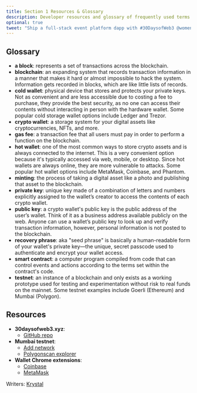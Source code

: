 ```yaml
---
title: Section 1 Resources & Glossary
description: Developer resources and glossary of frequently used terms from section 1.
optional: true
tweet: "Ship a full-stack event platform dapp with #30DaysofWeb3 @womenbuildweb3 🎫"
---
```


## Glossary

- **a block**: represents a set of transactions across the blockchain.
- **blockchain**: an expanding system that records transaction information in a manner that makes it hard or almost impossible to hack the system. Information gets recorded in blocks, which are like little lists of records.
- **cold wallet**: physical device that stores and protects your private keys. Not as convenient and are less accessible due to costing a fee to purchase, they provide the best security, as no one can access their contents without interacting in person with the hardware wallet. Some popular cold storage wallet options include Ledger and Trezor.
- **crypto wallet**: a storage system for your digital assets like cryptocurrencies, NFTs, and more.
- **gas fee**: a transaction fee that all users must pay in order to perform a function on the blockchain.
- **hot wallet**: one of the most common ways to store crypto assets and is always connected to the internet. This is a very convenient option because it's typically accessed via web, mobile, or desktop. Since hot wallets are always online, they are more vulnerable to attacks. Some popular hot wallet options include MetaMask, Coinbase, and Phantom. 
- **minting**: the process of taking a digital asset like a photo and publishing that asset to the blockchain.
- **private key**: unique key made of a combination of letters and numbers explicitly assigned to the wallet’s creator to access the contents of each crypto wallet.
- **public key**: a crypto wallet's public key is the public address of the user’s wallet. Think of it as a business address available publicly on the web. Anyone can use a wallet’s public key to look up and verify transaction information, however, personal information is not posted to the blockchain.
- **recovery phrase**: aka "seed phrase" is basically a human-readable form of your wallet's private key—the unique, secret passcode used to authenticate and encrypt your wallet access.
- **smart contract**: a computer program compiled from code that can control events and actions according to the terms set within the contract's code.
- **testnet**: an instance of a blockchain and only exists as a working prototype used for testing and experimentation without risk to real funds on the mainnet. Some testnet examples include Goerli (Ethereum) and Mumbai (Polygon).

## Resources

- **30daysofweb3.xyz**:
    - [GitHub repo](https://github.com/womenbuildweb3/30daysofweb3.xyz)
- **Mumbai testnet**:
    - [Add network](https://docs.polygon.technology/docs/develop/metamask/config-polygon-on-metamask/)
    - [Polygonscan explorer](https://mumbai.polygonscan.com/)
- **Wallet Chrome extensions**:
    - [Coinbase](https://chrome.google.com/webstore/detail/coinbase-wallet-extension/hnfanknocfeofbddgcijnmhnfnkdnaad?hl=en)
    - [MetaMask](https://chrome.google.com/webstore/detail/metamask/nkbihfbeogaeaoehlefnkodbefgpgknn?hl=en)

Writers: [Krystal](https://twitter.com/theekrystallee)